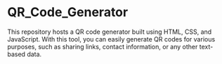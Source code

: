 # QR_Code_Generator
This repository hosts a QR code generator built using HTML, CSS, and JavaScript. With this tool, you can easily generate QR codes for various purposes, such as sharing links, contact information, or any other text-based data. 
